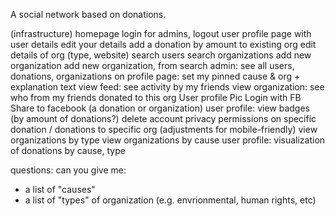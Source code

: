 A social network based on donations. 

(infrastructure)
homepage
login for admins, logout
user profile page with user details
edit your details
add a donation by amount to existing org
edit details of org (type, website) 
search users
search organizations
add new organization
add new organization, from search
admin: see all users, donations, organizations
on profile page: set my pinned cause & org + explanation text
view feed: see activity by my friends
view organization: see who from my friends donated to this org
User profile Pic
Login with FB
Share to facebook (a donation or organization)
user profile: view badges (by amount of donations?)
delete account
privacy permissions on specific donation / donations to specific org 
(adjustments for mobile-friendly)
view organizations by type 
view organizations by cause 
user profile: visualization of donations by cause, type 

questions: can you give me:
- a list of "causes"
- a list of "types" of organization (e.g. envrionmental, human rights, etc)